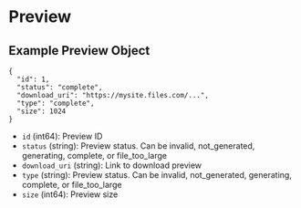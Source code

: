 # Preview

## Example Preview Object

```
{
  "id": 1,
  "status": "complete",
  "download_uri": "https://mysite.files.com/...",
  "type": "complete",
  "size": 1024
}
```

* `id` (int64): Preview ID
* `status` (string): Preview status.  Can be invalid, not_generated, generating, complete, or file_too_large
* `download_uri` (string): Link to download preview
* `type` (string): Preview status.  Can be invalid, not_generated, generating, complete, or file_too_large
* `size` (int64): Preview size
